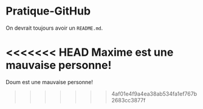 # Pratique-GitHub 

On devrait toujours avoir un `README.md`.

<<<<<<< HEAD
Maxime est une mauvaise personne!
=======
Doum est une mauvaise personne!
>>>>>>> 4af01e4f9a4ea38ab534fa1ef767b2683cc3877f
